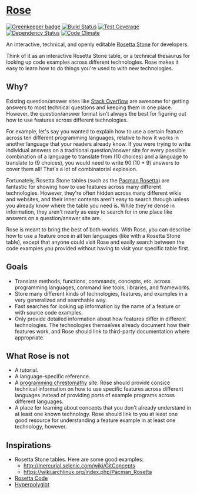 # [Rose](http://rosesearch.herokuapp.com/)

[![Greenkeeper badge](https://badges.greenkeeper.io/nickmccurdy/rose.svg)](https://greenkeeper.io/)
[![Build Status](https://travis-ci.org/nickmccurdy/rose.svg?branch=master)](https://travis-ci.org/nickmccurdy/rose)
[![Test Coverage](https://codeclimate.com/github/nicolasmccurdy/rose/badges/coverage.svg)](https://codeclimate.com/github/nicolasmccurdy/rose)
[![Dependency Status](https://gemnasium.com/nickmccurdy/rose.svg)](https://gemnasium.com/nickmccurdy/rose)
[![Code Climate](https://codeclimate.com/github/nicolasmccurdy/rose/badges/gpa.svg)](https://codeclimate.com/github/nicolasmccurdy/rose)

An interactive, technical, and openly editable [Rosetta
Stone](http://en.wikipedia.org/wiki/Rosetta_Stone) for developers.

Think of it as an interactive Rosetta Stone table, or a technical thesaurus for
looking up code examples across different technologies. Rose makes it easy to
learn how to do things you're used to with new technologies.

## Why?
Existing question/answer sites like [Stack Overflow](http://stackoverflow.com/)
are awesome for getting answers to most technical questions and keeping them in
one place. However, the question/answer format isn't always the best for
figuring out how to use features across different technologies.

For example, let's say you wanted to explain how to use a certain feature across
ten different programming languages, relative to how it works in another
language that your readers already know. If you were trying to write individual
answers on a traditional question/answer site for every possible combination of
a language to translate from (10 choices) and a language to translate to (9
choices), you would need to write 90 (10 * 9) answers to cover them all! That's
a lot of combinatorial explosion.

Fortunately, Rosetta Stone tables (such as the [Pacman
Rosetta](https://wiki.archlinux.org/index.php/Pacman_Rosetta)) are fantastic for
showing how to use features across many different technologies.  However,
they're often hidden across many different wikis and websites, and their inner
contents aren't easy to search through unless you already know where the table
you need is. While they're dense in information, they aren't nearly as easy to
search for in one place like answers on a question/answer site are.

Rose is meant to bring the best of both worlds. With Rose, you can describe how
to use a feature once in all ten languages (like with a Rosetta Stone table),
except that anyone could visit Rose and easily search between the code examples
you provided without having to visit your specific table first.

## Goals
- Translate methods, functions, commands, concepts, etc. across programming
  languages, command line tools, libraries, and frameworks.
- Store many different kinds of technologies, features, and examples in a very
  generalized and searchable way.
- Fast searches for looking up information by the name of a feature or with
  source code examples.
- Only provide detailed information about how features differ in different
  technologies. The technologies themselves already document how their features
  work, and Rose should link to third-party documentation where appropriate.

## What Rose is not
- A tutorial.
- A language-specific reference.
- A [programming chrestomathy](http://en.wikipedia.org/wiki/Chrestomathy) site.
  Rose should provide consice technical information on how to use specific
  features across different languages instead of providing ports of example
  programs across different languages.
- A place for learning about concepts that you don't already understand in at
  least one known technology. Rose should link to you at least one good resource
  for understanding a feature example in at least one technology, however.

## Inspirations
- Rosetta Stone tables. Here are some good examples:
  - http://mercurial.selenic.com/wiki/GitConcepts
  - https://wiki.archlinux.org/index.php/Pacman_Rosetta
- [Rosetta Code](http://rosettacode.org/)
- [Hyperpolyglot](http://hyperpolyglot.org/)
